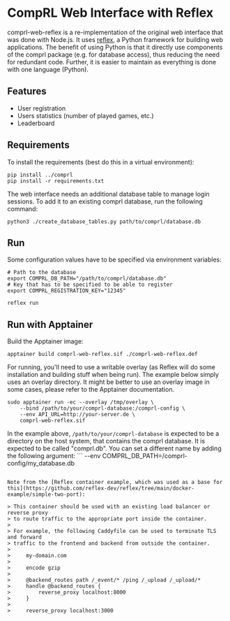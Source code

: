 CompRL Web Interface with Reflex
================================

comprl-web-reflex is a re-implementation of the original web interface that was
done with Node.js.  It uses [reflex](reflex.dev), a Python framework for
building web applications.  The benefit of using Python is that it directly use
components of the comprl package (e.g.  for database access), thus reducing the
need for redundant code.  Further, it is easier to maintain as everything is
done with one language (Python).


## Features

- User registration
- Users statistics (number of played games, etc.)
- Leaderboard


## Requirements

To install the requirements (best do this in a virtual environment):
```
pip install ../comprl
pip install -r requirements.txt
```

The web interface needs an additional database table to manage login sessions.
To add it to an existing comprl database, run the following command:
```
python3 ./create_database_tables.py path/to/comprl/database.db
```


## Run

Some configuration values have to be specified via environment variables:
```
# Path to the database
export COMPRL_DB_PATH="/path/to/comprl/database.db"
# Key that has to be specified to be able to register
export COMPRL_REGISTRATION_KEY="12345"

reflex run
```

## Run with Apptainer

Build the Apptainer image:
```
apptainer build comprl-web-reflex.sif ./comprl-web-reflex.def
```

For running, you'll need to use a writable overlay (as Reflex will do some
installation and building stuff when being run).  The example below simply uses
an overlay directory.  It might be better to use an overlay image in some
cases, please refer to the Apptainer documentation.
```
sudo apptainer run -ec --overlay /tmp/overlay \
    --bind /path/to/your/comprl-database:/comprl-config \
    --env API_URL=http://your-server.de \
    comprl-web-reflex.sif
```

In the example above, `/path/to/your/comprl-database` is expected to be a
directory on the host system, that contains the comprl database.  It is
expected to be called "comprl.db".  You can set a different name by adding the
following argument: ```
--env COMPRL_DB_PATH=/comprl-config/my_database.db
```

Note from the [Reflex container example, which was used as a base for
this](https://github.com/reflex-dev/reflex/tree/main/docker-example/simple-two-port):

> This container should be used with an existing load balancer or reverse proxy
> to route traffic to the appropriate port inside the container.
>
> For example, the following Caddyfile can be used to terminate TLS and forward
> traffic to the frontend and backend from outside the container.
>
>     my-domain.com
>
>     encode gzip
>
>     @backend_routes path /_event/* /ping /_upload /_upload/*
>     handle @backend_routes {
>         reverse_proxy localhost:8000
>     }
>
>     reverse_proxy localhost:3000
